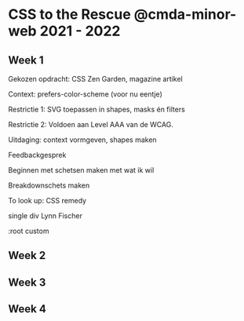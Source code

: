 # CSS to the Rescue @cmda-minor-web 2021 - 2022

## Week 1 
Gekozen opdracht: CSS Zen Garden, magazine artikel

Context: prefers-color-scheme (voor nu eentje)

Restrictie 1: SVG toepassen in shapes, masks én filters

Restrictie 2: Voldoen aan Level AAA van de WCAG.

Uitdaging: context vormgeven, shapes maken


Feedbackgesprek

Beginnen met schetsen maken met wat ik wil

Breakdownschets maken

To look up:
CSS remedy

single div
Lynn Fischer

:root custom

## Week 2

## Week 3

## Week 4
